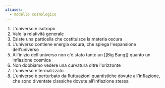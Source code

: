 ```yaml
---
aliases:
  - modello cosmologico
---
```


1. L'universo è isotropo
2. Vale la relatività generale
3. Esiste una particella che costituisce la materia oscura
4. L'universo contiene energia oscura, che spiega l'espansione dell'universo
5. All'inizio dell'universo non c'è stato tanto un [[Big Bang]] quanto un inflazione cosmica
6. Non dobbiamo vedere una curvatura oltre l'orizzonte
7. L'universo è termalizzato
8. L'universo è perturbato da fluttuazioni quantistiche dovute all'inflazione, che sono diventate classiche dovute all'inflazione stessa

